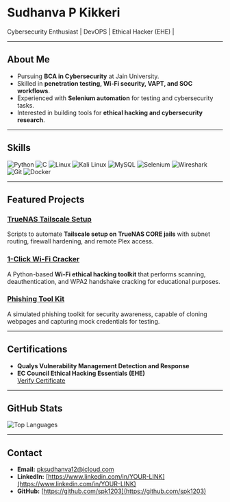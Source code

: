# Sudhanva P Kikkeri

Cybersecurity Enthusiast | DevOPS | Ethical Hacker (EHE) |  

---

## About Me
- Pursuing **BCA in Cybersecurity** at Jain University.
- Skilled in **penetration testing, Wi-Fi security, VAPT, and SOC workflows**.
- Experienced with **Selenium automation** for testing and cybersecurity tasks.
- Interested in building tools for **ethical hacking and cybersecurity research**.

---

## Skills

![Python](https://img.shields.io/badge/Python-3776AB?style=for-the-badge&logo=python&logoColor=white)
![C](https://img.shields.io/badge/C-00599C?style=for-the-badge&logo=c&logoColor=white)
![Linux](https://img.shields.io/badge/Linux-FCC624?style=for-the-badge&logo=linux&logoColor=black)
![Kali Linux](https://img.shields.io/badge/Kali%20Linux-557C94?style=for-the-badge&logo=kalilinux&logoColor=white)
![MySQL](https://img.shields.io/badge/MySQL-4479A1?style=for-the-badge&logo=mysql&logoColor=white)
![Selenium](https://img.shields.io/badge/Selenium-43B02A?style=for-the-badge&logo=selenium&logoColor=white)
![Wireshark](https://img.shields.io/badge/Wireshark-1679A7?style=for-the-badge&logo=wireshark&logoColor=white)
![Git](https://img.shields.io/badge/Git-F05032?style=for-the-badge&logo=git&logoColor=white)
![Docker](https://img.shields.io/badge/Docker-2496ED?style=for-the-badge&logo=docker&logoColor=white)

---

## Featured Projects

### [TrueNAS Tailscale Setup](https://github.com/spk1203/truenas-tailscale-setup)
Scripts to automate **Tailscale setup on TrueNAS CORE jails** with subnet routing, firewall hardening, and remote Plex access.

### [1-Click Wi-Fi Cracker](#)
A Python-based **Wi-Fi ethical hacking toolkit** that performs scanning, deauthentication, and WPA2 handshake cracking for educational purposes.

### [Phishing Tool Kit](#)
A simulated phishing toolkit for security awareness, capable of cloning webpages and capturing mock credentials for testing.

---

## Certifications

- **Qualys Vulnerability Management Detection and Response**
- **EC Council Ethical Hacking Essentials (EHE)**  
  [Verify Certificate](https://www.coursera.org/account/accomplishments/verify/HFRXWF12D6DP)

---

## GitHub Stats

![Top Languages](https://github-readme-stats.vercel.app/api/top-langs/?username=spk1203&layout=compact&theme=default)

---

## Contact
- **Email:** [pksudhanva12@icloud.com](mailto:pksudhanva12@icloud.com)
- **LinkedIn:** [https://www.linkedin.com/in/YOUR-LINK](https://www.linkedin.com/in/YOUR-LINK)
- **GitHub:** [https://github.com/spk1203](https://github.com/spk1203)

